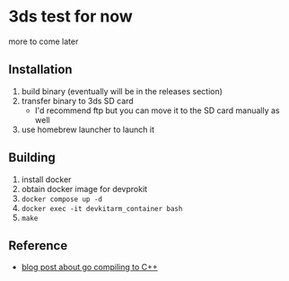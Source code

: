 # 3ds test for now

more to come later

## Installation

1. build binary (eventually will be in the releases section)
2. transfer binary to 3ds SD card
   - I'd recommend ftp but you can move it to the SD card manually as well
3. use homebrew launcher to launch it

## Building

1. install docker
2. obtain docker image for devprokit
3. `docker compose up -d`
4. `docker exec -it devkitarm_container bash`
5. `make`

## Reference

- [blog post about go compiling to C++](https://www.dolthub.com/blog/2023-02-01-embedding-go-in-c/)

